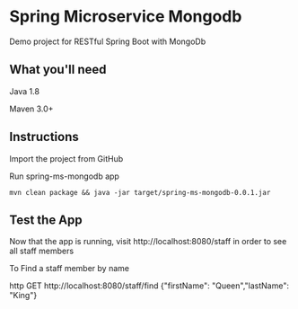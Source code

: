# Spring Microservice Mongodb
Demo project for RESTful Spring Boot with MongoDb

## What you'll need
Java 1.8

Maven 3.0+

## Instructions
Import the project from GitHub

Run spring-ms-mongodb app
```
mvn clean package && java -jar target/spring-ms-mongodb-0.0.1.jar
```
## Test the App
Now that the app is running, visit http://localhost:8080/staff in order to see all staff members

To Find a staff member by name

http GET http://localhost:8080/staff/find  {"firstName": "Queen","lastName": "King"}